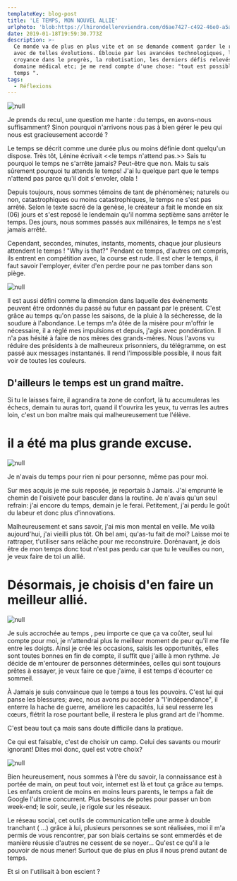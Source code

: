 ```yaml
---
templateKey: blog-post
title: 'LE TEMPS, MON NOUVEL ALLIE'
urlphoto: 'blob:https://lhirondellereviendra.com/d6ae7427-c492-46e0-a5a6-53428eabd4b1'
date: 2019-01-18T19:59:30.773Z
description: >-
  Ce monde va de plus en plus vite et on se demande comment garder le rythme
  avec de telles évolutions. Éblouie par les avancées technologiques, la
  croyance dans le progrès, la robotisation, les derniers défis relevés dans le
  domaine médical etc; je me rend compte d'une chose: "tout est possible avec le
  temps ". 
tags:
  - Réflexions
---
```

![null](/img/e0267ee1-db24-44ee-aeca-ae9d3feec76e.jpeg)

Je prends du recul, une question me hante : du temps, en avons-nous suffisamment? Sinon pourquoi n'arrivons nous pas à bien gérer le peu qui nous est gracieusement accordé ?

Le temps se décrit comme une durée plus ou moins définie dont quelqu'un dispose. Très tôt, Lénine écrivait <<le temps n'attend pas.>> Sais tu pourquoi le temps ne s'arrête jamais? Peut-être que non. Mais tu sais sûrement pourquoi tu attends le temps! J'ai lu quelque part que le temps n'attend pas parce qu'il doit s'envoler, olala !

Depuis toujours, nous sommes témoins de tant de phénomènes; naturels ou non, catastrophiques ou moins catastrophiques, le temps ne s'est pas arrêté. Selon le texte sacré de la genèse, le créateur a fait le monde en six (06) jours et s'est reposé le lendemain qu'il nomma septième sans arrêter le temps. Des jours, nous sommes passés aux millénaires, le temps ne s'est jamais arrêté.

Cependant, secondes, minutes, instants, moments, chaque jour plusieurs attendent le temps ! "Why is that?" Pendant ce temps, d'autres ont compris, ils entrent en compétition avec, la course est rude. Il est cher le temps, il faut savoir l'employer, éviter d'en perdre pour ne pas tomber dans son piège.

![null](/img/5bc33081-82c0-4010-ab05-b3ab809dd07f.png)

Il est aussi défini comme la dimension dans laquelle des événements peuvent être ordonnés du passé au futur en passant par le présent. C'est grâce au temps qu'on passe les saisons, de la pluie à la sécheresse, de la soudure à l'abondance. Le temps m'a ôtée de la misère pour m'offrir le nécessaire, il a réglé mes impulsions et depuis, j'agis avec pondération. Il n'a pas hésité à faire de nos mères des grands-mères. Nous l'avons vu réduire des présidents à de malheureux prisonniers, du télégramme, on est passé aux messages instantanés. Il rend l'impossible possible, il nous fait voir de toutes les couleurs.

## D'ailleurs le temps est un grand maître.

Si tu le laisses faire, il agrandira ta zone de confort, là tu accumuleras les échecs, demain tu auras tort, quand il t'ouvrira les yeux, tu verras les autres loin, c'est un bon maître mais qui malheureusement tue l'élève.

# **il a été ma plus grande excuse.**

![null](/img/51041716_2225076231091469_7305524089555255296_n.jpg)

Je n'avais du temps pour rien ni pour personne, même pas pour moi.

 Sur mes acquis je me suis reposée, je reportais à Jamais. J'ai emprunté le chemin de l'oisiveté pour basculer dans la routine. Je n'avais qu'un seul refrain: j'ai encore du temps, demain je le ferai. Petitement, j'ai perdu le goût du labeur et donc plus d'innovations.

 Malheureusement et sans savoir, j'ai mis mon mental en veille. Me voilà aujourd'hui, j'ai vieilli plus tôt. Oh bel ami, qu'as-tu fait de moi? Laisse moi te rattraper, t'utiliser sans relâche pour me reconstruire. Dorénavant, je dois être de mon temps donc tout n'est pas perdu car que tu le veuilles ou non, je veux faire de toi un allié.

# **Désormais, je choisis d'en faire un meilleur allié.**

![null](/img/b3271d2a-0926-40b3-827f-699979a2035d.jpeg)

Je suis accrochée au temps , peu importe ce que ça va coûter, seul lui compte pour moi, je n'attendrai plus le meilleur moment de peur qu'il me file entre les doigts. Ainsi je crée les occasions, saisis les opportunités, elles sont toutes bonnes en fin de compte, il suffit que j'aille à mon rythme. Je décide de m'entourer de personnes déterminées, celles qui sont toujours prêtes à essayer, je veux faire ce que j'aime, il est temps d'écourter ce sommeil.

À Jamais je suis convaincue que le temps a tous les pouvoirs. C'est lui qui panse les blessures; avec, nous avons pu accéder à "l'indépendance", il enterre la hache de guerre, améliore les capacités, lui seul resserre les cœurs, flétrit la rose pourtant belle, il restera le plus grand art de l'homme.

C'est beau tout ça mais sans doute difficile dans la pratique.

Ce qui est faisable, c'est de choisir un camp. Celui des savants ou mourir ignorant! Dites moi donc, quel est votre choix?

![null](/img/11455046-6bdb-445e-ad9d-82a696b40bd8.png)

Bien heureusement, nous sommes à l'ère du savoir, la connaissance est à portée de main, on peut tout voir, internet est là et tout ça grâce au temps. Les enfants croient de moins en moins leurs parents, le temps a fait de Google l'ultime concurrent. Plus besoins de potes pour passer un bon week-end; le soir, seule, je rigole sur les réseaux.

Le réseau social, cet outils de communication telle une arme à double tranchant ( ...) grâce à lui, plusieurs personnes se sont réalisées, moi il m'a permis de vous rencontrer, par son biais certains se sont emmerdés et de manière réussie d'autres ne cessent de se noyer... Qu'est ce qu'il a le pouvoir de nous mener! Surtout que de plus en plus il nous prend autant de temps.

Et si on l'utilisait à bon escient  ?
